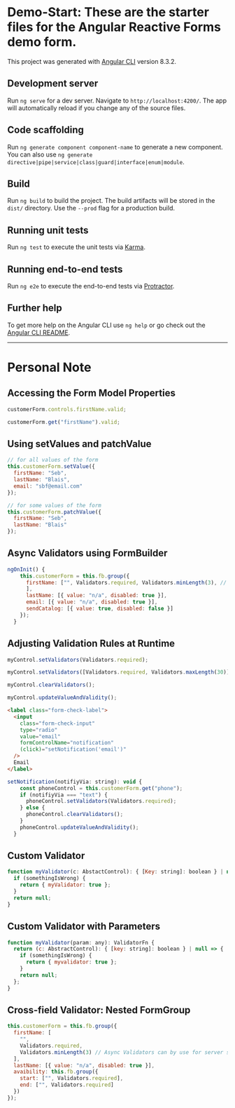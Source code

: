# Demo-Start: These are the starter files for the Angular Reactive Forms demo form.

This project was generated with [Angular CLI](https://github.com/angular/angular-cli) version 8.3.2.

## Development server

Run `ng serve` for a dev server. Navigate to `http://localhost:4200/`. The app will automatically reload if you change any of the source files.

## Code scaffolding

Run `ng generate component component-name` to generate a new component. You can also use `ng generate directive|pipe|service|class|guard|interface|enum|module`.

## Build

Run `ng build` to build the project. The build artifacts will be stored in the `dist/` directory. Use the `--prod` flag for a production build.

## Running unit tests

Run `ng test` to execute the unit tests via [Karma](https://karma-runner.github.io).

## Running end-to-end tests

Run `ng e2e` to execute the end-to-end tests via [Protractor](http://www.protractortest.org/).

## Further help

To get more help on the Angular CLI use `ng help` or go check out the [Angular CLI README](https://github.com/angular/angular-cli/blob/master/README.md).

---

# Personal Note

## Accessing the Form Model Properties

```js
customerForm.controls.firstName.valid;

customerForm.get("firstName").valid;
```

## Using **setValues** and **patchValue**

```js
// for all values of the form
this.customerForm.setValue({
  firstName: "Seb",
  lastName: "Blais",
  email: "sbf@email.com"
});

// for some values of the form
this.customerForm.patchValue({
  firstName: "Seb",
  lastName: "Blais"
});
```

## Async Validators using FormBuilder

```js
ngOnInit() {
    this.customerForm = this.fb.group({
      firstName: ["", Validators.required, Validators.minLength(3), // Async Validators can by use for server side validation
      ],
      lastName: [{ value: "n/a", disabled: true }],
      email: [{ value: "n/a", disabled: true }],
      sendCatalog: [{ value: true, disabled: false }]
    });
  }
```

## Adjusting Validation Rules at Runtime

```js
myControl.setValidators(Validators.required);

myControl.setValidators([Validators.required, Validators.maxLength(30)]);

myControl.clearValidators();

myControl.updateValueAndValidity();
```

```html
<label class="form-check-label">
  <input
    class="form-check-input"
    type="radio"
    value="email"
    formControlName="notification"
    (click)="setNotification('email')"
  />
  Email
</label>
```

```js
setNotification(notifiyVia: string): void {
    const phoneControl = this.customerForm.get("phone");
    if (notifiyVia === "text") {
      phoneControl.setValidators(Validators.required);
    } else {
      phoneControl.clearValidators();
    }
    phoneControl.updateValueAndValidity();
  }
```

## Custom Validator

```js
function myValidator(c: AbstactControl): { [Key: string]: boolean } | null {
  if (somethingIsWrong) {
    return { myValidator: true };
  }
  return null;
}
```

## Custom Validator with Parameters

```js
function myValidator(param: any): ValidatorFn {
  return (c: AbstractControl): { [key: string]: boolean } | null => {
    if (somethingIsWrong) {
      return { myvalidator: true };
    }
    return null;
  };
}
```

## Cross-field Validator: Nested FormGroup

```js
this.customerForm = this.fb.group({
  firstName: [
    "",
    Validators.required,
    Validators.minLength(3) // Async Validators can by use for server side validation
  ],
  lastName: [{ value: "n/a", disabled: true }],
  avaibility: this.fb.group({
    start: ["", Validators.required],
    end: ["", Validators.required]
  })
});
```

